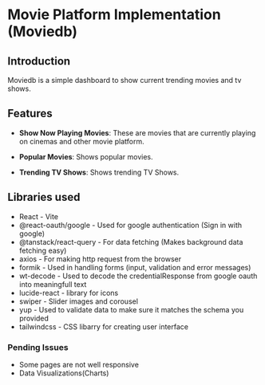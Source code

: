 # Movie Platform Implementation (Moviedb)

## Introduction

Moviedb is a simple dashboard to show current trending movies and tv shows.

## Features

- **Show Now Playing Movies**: These are movies that are currently playing on cinemas and other movie platform.

- **Popular Movies**: Shows popular movies.

- **Trending TV Shows**: Shows trending TV Shows.

## Libraries used

- React - Vite
- @react-oauth/google - Used for google authentication (Sign in with google)
- @tanstack/react-query - For data fetching (Makes background data fetching easy)
- axios - For making http request from the browser
- formik - Used in handling forms (input, validation and error messages)
- wt-decode - Used to decode the credentialResponse from google oauth into meaningfull text
- lucide-react - library for icons
- swiper - Slider images and corousel
- yup - Used to validate data to make sure it matches the schema you provided
- tailwindcss - CSS libarry for creating user interface

### Pending Issues

- Some pages are not well responsive
- Data Visualizations(Charts)
